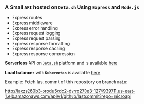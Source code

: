 ### A Small `API` hosted on `Deta.sh` Using `Express` and `Node.js`

- Express routes
- Express middleware
- Express error handling
- Express request logging
- Express request parsing
- Express response formatting
- Express response caching
- Express response compression

**Serverless** API on [`Deta.sh`](https://deta.sh) platform and is available [here](https://microapi.octocat.tk)

**Load balancer** with **`Kubernetes`** is available [here](http://laxzs260b3-produ5cdc2-dyrro270e3-1274939711.us-east-1.elb.amazonaws.com/)

Example: Fetch last commit of this repository on branch `main`:

http://laxzs260b3-produ5cdc2-dyrro270e3-1274939711.us-east-1.elb.amazonaws.com/api/v1/github/lastcommit?repo=microapi
